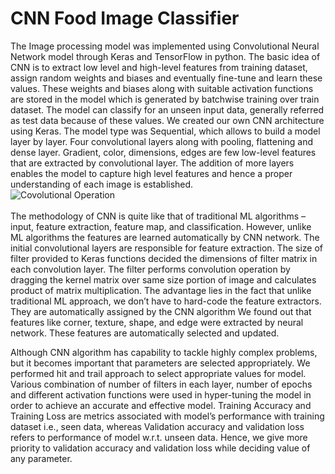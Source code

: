 # CNN Food Image Classifier
The Image processing model was implemented using Convolutional Neural Network model through Keras and TensorFlow in python. The basic idea of CNN is to extract low level and high-level features from training dataset, assign random weights and biases and eventually fine-tune and learn these values. These weights and biases along with suitable activation functions are stored in the model which is generated by batchwise training over train dataset. The model can classify for an unseen input data, generally referred as test data because of these values. We created our own CNN architecture using Keras. The model type was Sequential, which allows to build a model layer by layer. Four convolutional layers along with pooling, flattening and dense layer. Gradient, color, dimensions, edges are few low-level features that are extracted by convolutional layer. The addition of more layers enables the model to capture high level features and hence a proper understanding of each image is established.
<br>
![Covolutional Operation](https://miro.medium.com/max/1400/1*O06nY1U7zoP4vE5AZEnxKA.gif)
<br>
<br>
The methodology of CNN is quite like that of traditional ML algorithms – input, feature extraction, feature map, and classification. However, unlike ML algorithms the features are learned automatically by CNN network. The initial convolutional layers are responsible for feature extraction. The size of filter provided to Keras functions decided the dimensions of filter matrix in each convolution layer. The filter performs convolution operation by dragging the kernel matrix over same size portion of image and calculates product of matrix multiplication. The advantage lies in the fact that unlike traditional ML approach, we don’t have to hard-code the feature extractors. They are automatically assigned by the CNN algorithm We found out that features like corner, texture, shape, and edge were extracted by neural network. These features are automatically selected and updated.

Although CNN algorithm has capability to tackle highly complex problems, but it becomes important that parameters are selected appropriately. We performed hit and trail approach to select appropriate values for model. Various combination of number of filters in each layer, number of epochs and different activation functions were used in hyper-tuning the model in order to achieve an accurate and effective model. Training Accuracy and Training Loss are metrics associated with model’s performance with training dataset i.e., seen data, whereas Validation accuracy and validation loss refers to performance of model w.r.t. unseen data. Hence, we give more priority to validation accuracy and validation loss while deciding value of any parameter. 
